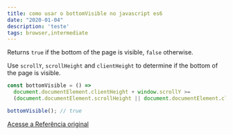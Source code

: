 ```yaml
---
title: como usar o bottomVisible no javascript es6
date: "2020-01-04"
description: 'teste'
tags: browser,intermediate
---
```


Returns `true` if the bottom of the page is visible, `false` otherwise.

Use `scrollY`, `scrollHeight` and `clientHeight` to determine if the bottom of the page is visible.

```js
const bottomVisible = () =>
  document.documentElement.clientHeight + window.scrollY >=
  (document.documentElement.scrollHeight || document.documentElement.clientHeight);
```

```js
bottomVisible(); // true
```


[Acesse a Referência original](http://github.com/30-seconds/)

